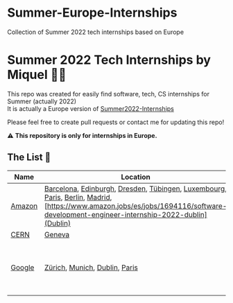 # Summer-Europe-Internships
Collection of Summer 2022 tech internships  based on Europe
# Summer 2022 Tech Internships by Miquel 👩‍💻
This repo was created for easily find software, tech, CS internships for Summer (actually 2022)                                                            
It is actually a Europe version of [Summer2022-Internships](https://github.com/pittcsc/Summer2022-Internships)

Please feel free to create pull requests or contact me for updating this repo!

:warning: **This repository is only for internships in Europe.**

## The List 👔

| Name  |  Location |  Notes |
|---|---|-------------|
| [Amazon](https://www.amazon.jobs/) | [Barcelona](https://www.amazon.jobs/es/jobs/1709010/software-development-engineer-internship-2022-barcelona-spain), [Edinburgh](https://www.amazon.jobs/es/jobs/1807173/software-development-engineer-intern-2022-edinburgh), [Dresden](https://www.amazon.jobs/es/jobs/1793688/software-development-engineer-internship-2022-dresden-germany), [Tübingen](https://www.amazon.jobs/es/jobs/1793680/software-development-engineer-internship-4-6-months-2022-tubingen-germany), [Luxembourg](https://www.amazon.jobs/es/jobs/1775442/software-development-engineer-internship-2022-luxembourg), [Paris](https://www.amazon.jobs/es/jobs/1759152/stage-ingenieur-en-developpement-logiciel-sde-fr-h-f), [Berlin](https://www.amazon.jobs/es/jobs/1729097/software-development-engineer-intern-2022-berlin), [Madrid](https://www.amazon.jobs/es/jobs/1709009/software-development-engineer-internship-2022-madrid-spain), [https://www.amazon.jobs/es/jobs/1694116/software-development-engineer-internship-2022-dublin](Dublin) | [Amazon jobs for students](https://www.amazon.jobs/es/teams/internships-for-students) |
| [CERN](https://home.cern/) | [Geneva](https://jobs.smartrecruiters.com/ni/CERN/bb3ce4d8-a9e3-4cac-a3f4-afc1fd4dc727-short-term-internship-2022) | |
| [Google](https://careers.google.com/) | [Zürich](https://careers.google.com/jobs/results/140736005071086278-student-training-in-engineering-program-step-2022/?degree=BACHELORS&distance=50&location=Switzerland&q=Internship&skills=Computer), [Munich](https://careers.google.com/jobs/results/84791753938215622-student-training-in-engineering-program-step-2022/?employment_type=INTERN&jid=171815001&q=STEP&src=Online%2FTOPS%2FTOPS_site&utm_campaign=ByF&utm_medium=Byf&utm_source=ByF), [Dublin](https://careers.google.com/jobs/results/81989322137313990-student-training-in-engineering-program-step-2022/?employment_type=INTERN&jid=171815001&q=STEP&src=Online%2FTOPS%2FTOPS_site&utm_campaign=ByF&utm_medium=Byf&utm_source=ByF), [Paris](https://careers.google.com/jobs/results/128555838596883142-student-training-in-engineering-program-step-2022/?employment_type=INTERN&jid=171815001&q=STEP&src=Online%2FTOPS%2FTOPS_site&utm_campaign=ByF&utm_medium=Byf&utm_source=ByF)| All of them are from the [STEP Program](https://buildyourfuture.withgoogle.com/programs/step/) |
